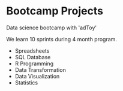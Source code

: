 # Bootcamp Projects

Data science bootcamp with 'adToy'

We learn 10 sprints during 4 month program.

- Spreadsheets
- SQL Database
- R Programming
- Data Transformation
- Data Visualization
- Statistics

